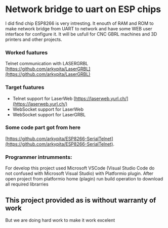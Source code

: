 # Network bridge to uart on ESP chips

I did find chip ESP8266 is very intresting. It enouth of RAM and ROM to make network bridge from UART to network and have some WEB user interface for configure it.
It will be usfull for CNC GBRL machines and 3D printers and other projects.

### Worked fuatures

Telnet communication with LASERGRBL [https://github.com/arkypita/LaserGRBL](https://github.com/arkypita/LaserGRBL)

### Target fuatures

* Telnet support for LaserWeb [https://laserweb.yurl.ch/](https://laserweb.yurl.ch/)
* WebSocket support for LaserWeb
* WebSocket support for LaserGRBL

### Some code part got from here

[https://github.com/arkypita/ESP8266-SerialTelnet](https://github.com/arkypita/ESP8266-SerialTelnet).
<br>
### Programmer intrumments:

For develop this project used Microsoft VSCode (Visual Studio Code do not confused with Microsoft Visual Studio) with Platformio plugin.
After open project from platformio home (plagin) run build operation to download all required librarries
<br>
## This project provided as is without warranty of work

But we are doing hard work to make it work excelent